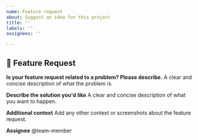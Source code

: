 ```yaml
---
name: Feature request
about: Suggest an idea for this project
title: ''
labels: ''
assignees: ''

---
```


## 🚀 Feature Request

**Is your feature request related to a problem? Please describe.**
A clear and concise description of what the problem is.

**Describe the solution you'd like**
A clear and concise description of what you want to happen.

**Additional context**
Add any other context or screenshots about the feature request.

**Assignee**
@team-member
